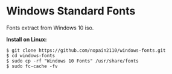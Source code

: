 
# Windows Standard Fonts
Fonts extract from Windows 10 iso.

**Install on Linux:**

    $ git clone https://github.com/nopain2110/windows-fonts.git
    $ cd windows-fonts
    $ sudo cp -rf "Windows 10 Fonts" /usr/share/fonts
    $ sudo fc-cache -fv

